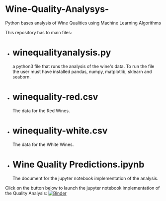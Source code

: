 # Wine-Quality-Analysys-
Python bases analysis of Wine Qualities using Machine Learning Algorithms

This repository has to main files:

- <h1>winequalityanalysis.py</h1> a python3 file that runs the analysis of the wine's data. To run the file the user must have installed pandas, numpy, matplotlib, sklearn and seaborn.

- <h1>winequality-red.csv</h1> The data for the Red Wines.

- <h1>winequality-white.csv</h1> The data for the White Wines.

- <h1>Wine Quality Predictions.ipynb</h1> The document for the jupyter notebook implementation of the analysis.

Click on the button below to launch the jupyter notebook implementation of the Quality Analysis:
[![Binder](https://mybinder.org/badge_logo.svg)](https://mybinder.org/v2/gh/EdgarSRSR/Wine-Quality-Analysys-/master)
